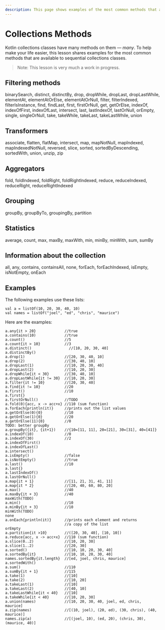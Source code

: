 ```yaml
---
description: This page shows examples of the most common methods that are available on the Kotlin sequential collections classes.
---
```



# Collections Methods

Kotlin collections classes have many methods on them — *many*. To help make your life easier, this lesson shares examples for the most common methods that are available to sequential collections classes.

>Note: This lesson is very much a work in progress.



## Filtering methods

binarySearch, distinct, distinctBy, drop, dropWhile, dropLast, dropLastWhile, elementAt, elementAtOrElse, elementAtOrNull, filter, filterIndexed, filterIsInstance, find, findLast, first, firstOrNull, get, getOrElse, indexOf, indexOfFirst, indexOfLast, intersect, last, lastIndexOf, lastOrNull, orEmpty, single, singleOrNull, take, takeWhile, takeLast, takeLastWhile, union


## Transformers

associate, flatten, flatMap, intersect, map, mapNotNull, mapIndexed, mapIndexedNotNull, reversed, slice, sorted, sortedByDescending, sortedWith, union, unzip, zip



## Aggregators

fold, foldIndexed, foldRight, foldRightIndexed, reduce, reduceIndexed, reduceRight, reduceRightIndexed



## Grouping

groupBy, groupByTo, groupingBy, partition



## Statistics

average, count, max, maxBy, maxWith, min, minBy, minWith, sum, sumBy



## Information about the collection

all, any, contains, containsAll, none, forEach, forEachIndexed, isEmpty, isNotEmpty, onEach



## Examples

The following examples use these lists:

````
val a = listOf(10, 20, 30, 40, 10)
val names = listOf("joel", "ed", "chris", "maurice")
````

Here are the examples:

````
a.any{it > 20}             //true
a.contains(10)             //true
a.count()                  //5
a.count{it > 10}           //3
a.distinct()                 //[10, 20, 30, 40]
a.distinctBy()
a.drop(1)                  //[20, 30, 40, 10]
a.drop(2)                  //[30, 40, 10]
a.dropLast(1)              //[10, 20, 30, 40]
a.dropLast(2)              //[10, 20, 30]
a.dropWhile{it < 30}       //[30, 40, 10]
a.dropLastWhile{it != 30}  //[10, 20, 30]
a.filter{it != 10}         //[20, 30, 40]
a.find{it != 10}           //20
a.first()                  //10
a.first{}
a.firstOrNull()            //TODO
a.fold(0){acc, x -> acc+x} //110 (sum function)
a.forEach{println(it)}     //prints out the list values
a.getOrElse(0){0}          //10
a.getOrElse(1){0}          //20
a.getOrElse(11){0}         //0
TODO: better groupBy
a.groupBy({it}, {it+1})    //{10=[11, 11], 20=[21], 30=[31], 40=[41]}
a.indexOf(10)              //0
a.indexOf(30)              //2
a.indexOfFirst()
a.indexOfLast()
a.intersect()
a.isEmpty()                //false
a.isNotEmpty()             //true
a.last()                   //10
a.last{}
a.lastIndexOf()
a.lastOrNull()
a.map{it + 1}              //[11, 21, 31, 41, 11]
a.map{it * 2}              //[20, 40, 60, 80, 20]
a.max()                    //40
a.maxBy{it + 3}            //40
maxWith(TODO)
a.min()                    //10
a.minBy{it + 3}            //10
minWith(TODO)
none
a.onEach{println(it)}      //prints each element and returns 
                           //a copy of the list
orEmpty
a.partition{it >10}        //([20, 30, 40], [10, 10])
a.reduce{acc, x -> acc+x}  //110 (sum function)
a.slice(0..2)              //[10, 20, 30]
a.slice(1..2)              //[20, 30]
a.sorted()                 //[10, 10, 20, 30, 40]
a.sortedBy{it}             //[10, 10, 20, 30, 40]
names.sortedBy{it.length}  //[ed, joel, chris, maurice]
a.sortedWith()
a.sum()                    //110
a.sumBy{it + 1}            //115
a.take(1)                  //[10]
a.take(2)                  //[10, 20]
a.takeLast(1)              //[10]
a.takeLast(2)              //[40, 10]
a.takeLastWhile{it < 40}   //[10]
a.takeWhile{it < 40}       //[10, 20, 30]
a.union(names)             //[10, 20, 30, 40, joel, ed, chris, maurice]
a.zip(names)               //[(10, joel), (20, ed), (30, chris), (40, maurice)]
names.zip(a)               //[(joel, 10), (ed, 20), (chris, 30), (maurice, 40)]
````





